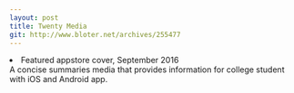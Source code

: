 ```yaml
---
layout: post
title: Twenty Media
git: http://www.bloter.net/archives/255477
---
```

<li>Featured appstore cover, September 2016</li>
A concise summaries media that provides information for college student with iOS and Android app.
